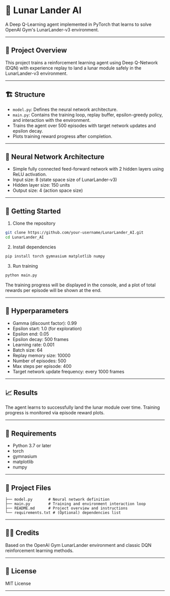 # 🚀 Lunar Lander AI

A Deep Q-Learning agent implemented in PyTorch that learns to solve OpenAI Gym's LunarLander-v3 environment.

---

## 🌙 Project Overview

This project trains a reinforcement learning agent using Deep Q-Network (DQN) with experience replay to land a lunar module safely in the LunarLander-v3 environment.

---

## 🏗️ Structure

- `model.py`: Defines the neural network architecture.
- `main.py`: Contains the training loop, replay buffer, epsilon-greedy policy, and interaction with the environment.
- Trains the agent over 500 episodes with target network updates and epsilon decay.
- Plots training reward progress after completion.

---

## 🧠 Neural Network Architecture

- Simple fully connected feed-forward network with 2 hidden layers using ReLU activation.
- Input size: 8 (state space size of LunarLander-v3)
- Hidden layer size: 150 units
- Output size: 4 (action space size)

---

## 🚀 Getting Started

1. Clone the repository

```bash
git clone https://github.com/your-username/LunarLander_AI.git
cd LunarLander_AI
```

2. Install dependencies

```bash
pip install torch gymnasium matplotlib numpy
```

3. Run training

```bash
python main.py
```

The training progress will be displayed in the console, and a plot of total rewards per episode will be shown at the end.

---

## 🔧 Hyperparameters

- Gamma (discount factor): 0.99
- Epsilon start: 1.0 (for exploration)
- Epsilon end: 0.05
- Epsilon decay: 500 frames
- Learning rate: 0.001
- Batch size: 64
- Replay memory size: 10000
- Number of episodes: 500
- Max steps per episode: 400
- Target network update frequency: every 1000 frames

---

## 📈 Results

The agent learns to successfully land the lunar module over time. Training progress is monitored via episode reward plots.

---

## 🧾 Requirements

- Python 3.7 or later
- torch
- gymnasium
- matplotlib
- numpy

---

## 📁 Project Files

```
├── model.py       # Neural network definition
├── main.py        # Training and environment interaction loop
├── README.md      # Project overview and instructions
└── requirements.txt # (Optional) dependencies list
```

---

## 🧑‍💻 Credits

Based on the OpenAI Gym LunarLander environment and classic DQN reinforcement learning methods.

---

## 📜 License

MIT License

---
